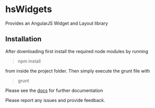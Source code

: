 # hsWidgets
Provides an AngularJS Widget and Layout library

## Installation
After downloading first install the required node modules by running
> npm install

from inside the project folder. Then simply execute the grunt file with 
> grunt

Please see the [docs](http://HelpfulScripts.github.io/hsWidgets/docs/index.html#/api/hsWidgets) for further documentation


Please report any issues and provide feedback.
